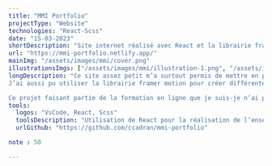 ```yaml
---
title: "MMI Portfolio"
projectType: "Website"
technologies: "React-Scss"
date: "15-03-2023"
shortDescription: "Site internet réalisé avec React et la librairie framer motion, ayant pour but de mettre en avant différent projet que j’ai pu réalisé au cours de ma formation."
url: "https://mmi-portfolio.netlify.app/"
mainImg: "/assets/images/mmi/cover.png"
illustrationsImgs: ["/assets/images/mmi/illustration-1.png", "/assets/images/mmi/illustration-2.png", "/assets/images/mmi/illustration-3.png"]
longDescription: "Ce site assez petit m’a surtout permis de mettre en pratique les bases de React avec par exemple les components et comment bien les utilisés mais surtout comment se structure et s’organise un projet.
J’ai aussi pu utiliser la librairie framer motion pour créer différentes animations.

Ce projet faisant partie de la formation en ligne que je suis-je n’ai pas eu à réaliser le style et j’ai seulement modifier quelques variables scss pour le personaliser."
tools:
  logos: "VsCode, React, Scss"
  toolsDescription: "Utilisation de React pour la réalisation de l’ensemble du site internet et de Scss pour ce qui est du style. Le site s’appuie sur l’API ‘the movie database’ pour récupérer toutes les informations de chaque film."
  urlGithub: "https://github.com/ccadran/mmi-portfolio"

note : 50

---
```

